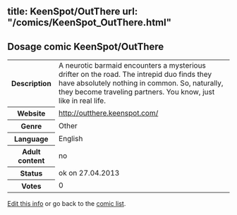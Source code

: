title: KeenSpot/OutThere
url: "/comics/KeenSpot_OutThere.html"
---
Dosage comic KeenSpot/OutThere
-----------------------------------------

<p id="msg"></p>
<script type="text/javascript">
if (window.location.search === '?edit_info_mail=sent_ok') {
  var elem = document.getElementById("msg");
  elem.innerHTML = 'Edited information sucessfully sent.';
  elem.className = 'ok';
}
</script>
<table class="comicinfo">
<tr>
<th>Description</th><td>A neurotic barmaid encounters a mysterious drifter on the road. The intrepid duo finds they have absolutely nothing in common. So, naturally, they become traveling partners. You know, just like in real life.</td>
</tr>
<tr>
<th>Website</th><td><a href="http://outthere.keenspot.com/">http://outthere.keenspot.com/</a></td>
</tr>
<tr>
<th>Genre</th><td>Other</td>
</tr>
<tr>
<th>Language</th><td>English</td>
</tr>
<tr>
<th>Adult content</th><td>no</td>
</tr>
<tr>
<th>Status</th><td>ok on 27.04.2013</td>
</tr>
<tr>
<th>Votes</th><td>0</td>
</tr>
</table>

[Edit this info](KeenSpot_OutThere_edit.html) or go back to the [comic list](../comic-index.html).
